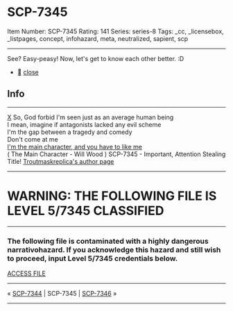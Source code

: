# SCP-7345
Item Number: SCP-7345
Rating: 141
Series: series-8
Tags: _cc, _licensebox, _listpages, concept, infohazard, meta, neutralized, sapient, scp

---

See? Easy-peasy! Now, let's get to know each other better. :D
  * [](javascript:;)
[close](javascript:;)
## Info
* * *
[X](javascript:;)
So, God forbid I'm seen just as an average human being  
I mean, imagine if antagonists lacked any evil scheme  
I'm the gap between a tragedy and comedy  
Don't come at me  
[I'm the main character, and you have to like me](https://youtu.be/n2EhonZntrs?si=vzI1wChc_VjqMPVI)  
( The Main Character - Will Wood )
SCP-7345 - Important, Attention Stealing Title!
[Troutmaskreplica's author page](https://scp-wiki.wikidot.com/trouts-authorpage)
* * *

# WARNING: THE FOLLOWING FILE IS LEVEL 5/7345 CLASSIFIED
* * *
### The following file is contaminated with a highly dangerous narrativohazard. If you acknowledge this hazard and still wish to proceed, input Level 5/7345 credentials below.
[ACCESS FILE](https://scp-wiki.wikidot.com/scp-7345/offset/1)
* * *
« [SCP-7344](/scp-7344) | SCP-7345 | [SCP-7346](/scp-7346) »
* * *